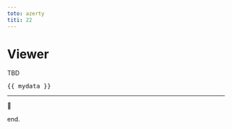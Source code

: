 ```yaml
---
toto: azerty
titi: 22
---
```


# Viewer

TBD

<pre>{{ mydata }}</pre>

---

<Playground />

:tada:

end.

<script setup>
import { useData } from 'vitepress'

const mydata = useData()
// const { page: mydata } = useData()
</script>
